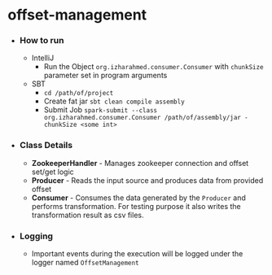 # offset-management

- ### How to run
    - IntelliJ
        - Run the Object `org.izharahmed.consumer.Consumer` with `chunkSize` parameter set in program arguments
    - SBT
        - `cd /path/of/project`
        - Create fat jar `sbt clean compile assembly`
        - Submit Job `spark-submit --class org.izharahmed.consumer.Consumer /path/of/assembly/jar -chunkSize <some int>`

- ### Class Details
    - **ZookeeperHandler** - Manages zookeeper connection and offset set/get logic
    - **Producer** - Reads the input source and produces data from provided offset
    - **Consumer** - Consumes the data generated by the `Producer` and performs transformation. For testing purpose it also writes the transformation result as csv files.

- ### Logging
    - Important events during the execution will be logged under the logger named `OffsetManagement`